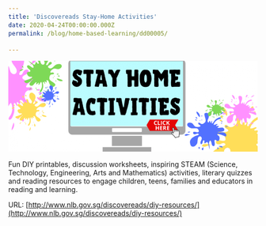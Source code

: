 ```yaml
---
title: 'Discovereads Stay-Home Activities'
date: 2020-04-24T00:00:00.000Z
permalink: /blog/home-based-learning/dd00005/

---
```



![](../../../images/discovereads-stay-at-home.png)

Fun DIY printables, discussion worksheets, inspiring STEAM (Science, Technology, Engineering, Arts and Mathematics) activities, literary quizzes and reading resources to engage children, teens, families and educators in reading and learning.

URL: [http://www.nlb.gov.sg/discovereads/diy-resources/](http://www.nlb.gov.sg/discovereads/diy-resources/)

